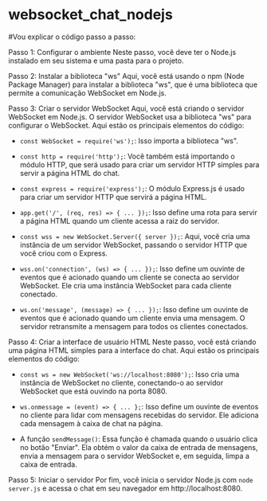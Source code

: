 # websocket_chat_nodejs
#Vou explicar o código passo a passo:

Passo 1: Configurar o ambiente
Neste passo, você deve ter o Node.js instalado em seu sistema e uma pasta para o projeto.

Passo 2: Instalar a biblioteca "ws"
Aqui, você está usando o npm (Node Package Manager) para instalar a biblioteca "ws", que é uma biblioteca que permite a comunicação WebSocket em Node.js.

Passo 3: Criar o servidor WebSocket
Aqui, você está criando o servidor WebSocket em Node.js. O servidor WebSocket usa a biblioteca "ws" para configurar o WebSocket. Aqui estão os principais elementos do código:

- `const WebSocket = require('ws');`: Isso importa a biblioteca "ws".

- `const http = require('http');`: Você também está importando o módulo HTTP, que será usado para criar um servidor HTTP simples para servir a página HTML do chat.

- `const express = require('express');`: O módulo Express.js é usado para criar um servidor HTTP que servirá a página HTML.

- `app.get('/', (req, res) => { ... });`: Isso define uma rota para servir a página HTML quando um cliente acessa a raiz do servidor.

- `const wss = new WebSocket.Server({ server });`: Aqui, você cria uma instância de um servidor WebSocket, passando o servidor HTTP que você criou com o Express.

- `wss.on('connection', (ws) => { ... });`: Isso define um ouvinte de eventos que é acionado quando um cliente se conecta ao servidor WebSocket. Ele cria uma instância WebSocket para cada cliente conectado.

- `ws.on('message', (message) => { ... });`: Isso define um ouvinte de eventos que é acionado quando um cliente envia uma mensagem. O servidor retransmite a mensagem para todos os clientes conectados.

Passo 4: Criar a interface de usuário HTML
Neste passo, você está criando uma página HTML simples para a interface do chat. Aqui estão os principais elementos do código:

- `const ws = new WebSocket('ws://localhost:8080');`: Isso cria uma instância de WebSocket no cliente, conectando-o ao servidor WebSocket que está ouvindo na porta 8080.

- `ws.onmessage = (event) => { ... };`: Isso define um ouvinte de eventos no cliente para lidar com mensagens recebidas do servidor. Ele adiciona cada mensagem à caixa de chat na página.

- A função `sendMessage()`: Essa função é chamada quando o usuário clica no botão "Enviar". Ela obtém o valor da caixa de entrada de mensagens, envia a mensagem para o servidor WebSocket e, em seguida, limpa a caixa de entrada.

Passo 5: Iniciar o servidor
Por fim, você inicia o servidor Node.js com `node server.js` e acessa o chat em seu navegador em http://localhost:8080.